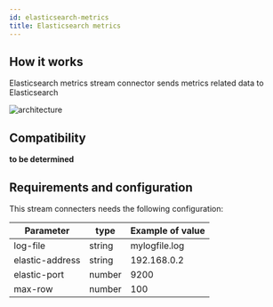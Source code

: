 ```yaml
---
id: elasticsearch-metrics
title: Elasticsearch metrics
---
```


## How it works

Elasticsearch metrics stream connector sends metrics related data to
Elasticsearch

![architecture](assets/integrations/stream-connectors/sc-elasticsearch-metrics-architecture.png)

## Compatibility

**to be determined**

## Requirements and configuration

This stream connecters needs the following configuration:

| Parameter       | type   | Example of value |
| --------------- | ------ | ---------------- |
| log-file        | string | mylogfile.log    |
| elastic-address | string | 192.168.0.2      |
| elastic-port    | number | 9200             |
| max-row         | number | 100              |
